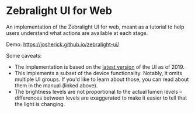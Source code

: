 # Zebralight UI for Web

An implementation of the Zebralight UI for web, meant as a tutorial to help
users understand what actions are available at each stage.

Demo: https://josherick.github.io/zebralight-ui/

Some caveats:
- The implementation is based on the [latest version](https://zebralight.3dcartstores.com/assets/images/ZebraLightUserGuide2019.pdf) of the UI as of 2019.
- This implements a subset of the device functionality. Notably, it omits multiple UI groups. If you'd like to learn about those, you can read about them in the manual (linked above).
- The brightness levels are not proportional to the actual lumen levels – differences between levels are exaggerated to make it easier to tell that the light is changing.
